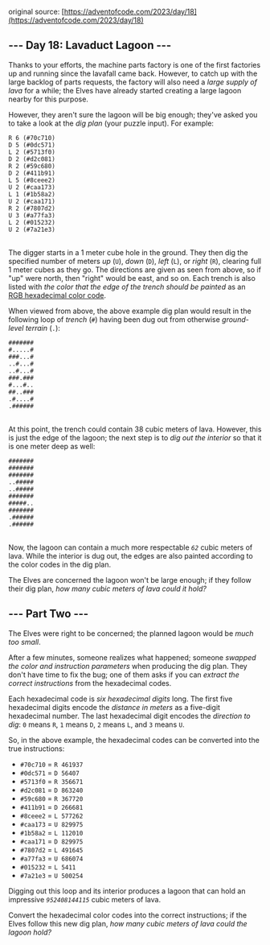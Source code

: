 original source: [https://adventofcode.com/2023/day/18](https://adventofcode.com/2023/day/18)
## --- Day 18: Lavaduct Lagoon ---
Thanks to your efforts, the machine parts factory is one of the first factories up and running since the lavafall came back. However, to catch up with the large backlog of parts requests, the factory will also need a <em>large supply of lava</em> for a while; the Elves have already started creating a large lagoon nearby for this purpose.

However, they aren't sure the lagoon will be big enough; they've asked you to take a look at the <em>dig plan</em> (your puzzle input). For example:

<pre>
<code>R 6 (#70c710)
D 5 (#0dc571)
L 2 (#5713f0)
D 2 (#d2c081)
R 2 (#59c680)
D 2 (#411b91)
L 5 (#8ceee2)
U 2 (#caa173)
L 1 (#1b58a2)
U 2 (#caa171)
R 2 (#7807d2)
U 3 (#a77fa3)
L 2 (#015232)
U 2 (#7a21e3)
</code>
</pre>

The digger starts in a 1 meter cube hole in the ground. They then dig the specified number of meters <em>up</em> (<code>U</code>), <em>down</em> (<code>D</code>), <em>left</em> (<code>L</code>), or <em>right</em> (<code>R</code>), clearing full 1 meter cubes as they go. The directions are given as seen from above, so if "up" were north, then "right" would be east, and so on. Each trench is also listed with <em>the color that the edge of the trench should be painted</em> as an [RGB hexadecimal color code](https://en.wikipedia.org/wiki/RGB_color_model#Numeric_representations).

When viewed from above, the above example dig plan would result in the following loop of <em>trench</em> (<code>#</code>) having been dug out from otherwise <em>ground-level terrain</em> (<code>.</code>):

<pre>
<code>#######
#.....#
###...#
..#...#
..#...#
###.###
#...#..
##..###
.#....#
.######
</code>
</pre>

At this point, the trench could contain 38 cubic meters of lava. However, this is just the edge of the lagoon; the next step is to <em>dig out the interior</em> so that it is one meter deep as well:

<pre>
<code>#######
#######
#######
..#####
..#####
#######
#####..
#######
.######
.######
</code>
</pre>

Now, the lagoon can contain a much more respectable <code><em>62</em></code> cubic meters of lava. While the interior is dug out, the edges are also painted according to the color codes in the dig plan.

The Elves are concerned the lagoon won't be large enough; if they follow their dig plan, <em>how many cubic meters of lava could it hold?</em>


## --- Part Two ---
The Elves were right to be concerned; the planned lagoon would be <em>much too small</em>.

After a few minutes, someone realizes what happened; someone <em>swapped the color and instruction parameters</em> when producing the dig plan. They don't have time to fix the bug; one of them asks if you can <em>extract the correct instructions</em> from the hexadecimal codes.

Each hexadecimal code is <em>six hexadecimal digits</em> long. The first five hexadecimal digits encode the <em>distance in meters</em> as a five-digit hexadecimal number. The last hexadecimal digit encodes the <em>direction to dig</em>: <code>0</code> means <code>R</code>, <code>1</code> means <code>D</code>, <code>2</code> means <code>L</code>, and <code>3</code> means <code>U</code>.

So, in the above example, the hexadecimal codes can be converted into the true instructions:


 - <code>#70c710</code> = <code>R 461937</code>
 - <code>#0dc571</code> = <code>D 56407</code>
 - <code>#5713f0</code> = <code>R 356671</code>
 - <code>#d2c081</code> = <code>D 863240</code>
 - <code>#59c680</code> = <code>R 367720</code>
 - <code>#411b91</code> = <code>D 266681</code>
 - <code>#8ceee2</code> = <code>L 577262</code>
 - <code>#caa173</code> = <code>U 829975</code>
 - <code>#1b58a2</code> = <code>L 112010</code>
 - <code>#caa171</code> = <code>D 829975</code>
 - <code>#7807d2</code> = <code>L 491645</code>
 - <code>#a77fa3</code> = <code>U 686074</code>
 - <code>#015232</code> = <code>L 5411</code>
 - <code>#7a21e3</code> = <code>U 500254</code>

Digging out this loop and its interior produces a lagoon that can hold an impressive <code><em>952408144115</em></code> cubic meters of lava.

Convert the hexadecimal color codes into the correct instructions; if the Elves follow this new dig plan, <em>how many cubic meters of lava could the lagoon hold?</em>



